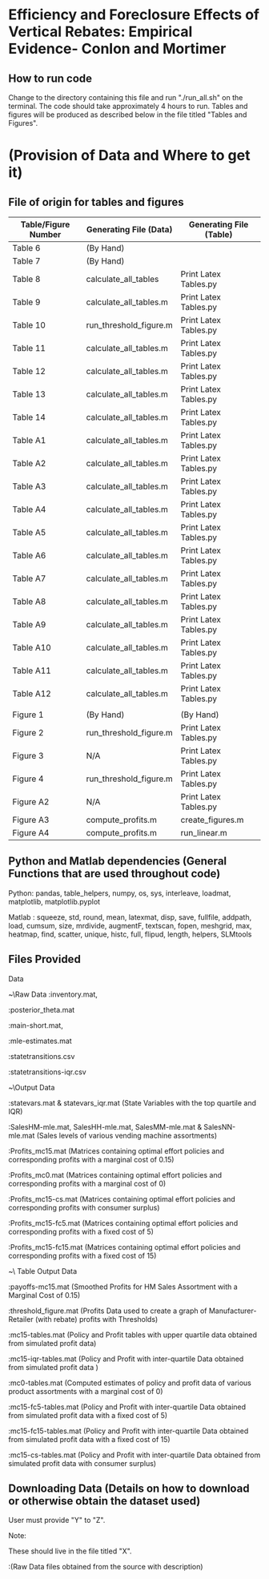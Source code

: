 # Efficiency and Foreclosure Effects of Vertical Rebates: Empirical Evidence- Conlon and Mortimer

## How to run code
Change to the directory containing this file and run "./run_all.sh" on the terminal. The code should take approximately 4 hours to run. Tables and figures will be produced as described below in the file titled "Tables and Figures".

# (Provision of Data and Where to get it)

## File of origin for tables and figures

| Table/Figure Number | Generating File (Data)      | Generating File (Table)      |
| ------------------------ | -----------------------------|------------------------------ |  
| Table 6                      | (By Hand)                                          |                                          
| Table 7                      | (By Hand)                                           |                                          
| Table 8                      | calculate_all_tables       | Print Latex Tables.py 
| Table 9                      | calculate_all_tables.m     | Print Latex Tables.py         |
| Table 10                     | run_threshold_figure.m     | Print Latex Tables.py          |
| Table 11                     | calculate_all_tables.m     | Print Latex Tables.py          |
| Table 12                     | calculate_all_tables.m     | Print Latex Tables.py          |
| Table 13                     | calculate_all_tables.m     | Print Latex Tables.py          | 
| Table 14                     | calculate_all_tables.m     | Print Latex Tables.py          |
| Table A1                     | calculate_all_tables.m     | Print Latex Tables.py          |
| Table A2                     | calculate_all_tables.m     | Print Latex Tables.py          |
| Table A3                     | calculate_all_tables.m     | Print Latex Tables.py          |
| Table A4                     | calculate_all_tables.m     | Print Latex Tables.py          |
| Table A5                     | calculate_all_tables.m     | Print Latex Tables.py          |
| Table A6                     | calculate_all_tables.m    | Print Latex Tables.py           |
| Table A7                     | calculate_all_tables.m   | Print Latex Tables.py            |
| Table A8                     | calculate_all_tables.m    | Print Latex Tables.py           |
| Table A9                     | calculate_all_tables.m     | Print Latex Tables.py          |
| Table A10                   | calculate_all_tables.m     | Print Latex Tables.py          |
| Table A11                   | calculate_all_tables.m    | Print Latex Tables.py          |
| Table A12                   | calculate_all_tables.m     | Print Latex Tables.py          |
|                                    |                                         |                                             |
| Figure 1                      | (By Hand)                        | (By Hand)                            |
| Figure 2                      |  run_threshold_figure.m  | Print Latex Tables.py          |
| Figure 3                      | N/A                                  | Print Latex Tables.py          | 
| Figure 4                      | run_threshold_figure.m   | Print Latex Tables.py          |
| Figure A2                    |  N/A                                 | Print Latex Tables.py          |
| Figure A3                    | compute_profits.m          | create_figures.m                 |
| Figure A4                    | compute_profits.m          |   run_linear.m                      |


## Python and Matlab dependencies (General Functions that are used throughout code)
Python: pandas, table_helpers, numpy, os, sys, interleave, loadmat, matplotlib, matplotlib.pyplot

Matlab
: squeeze, std, round, mean, latexmat,  disp, save, fullfile, addpath, load, cumsum, size, mrdivide, augmentF, textscan, fopen, meshgrid, max, heatmap, find, scatter, unique, histc, full, flipud, length, helpers, SLMtools


## Files Provided

Data

~\Raw Data
:inventory.mat,

:posterior_theta.mat

:main-short.mat,

:mle-estimates.mat

:statetransitions.csv

:statetransitions-iqr.csv 

~\Output Data

:statevars.mat & statevars_iqr.mat (State Variables with the top quartile and IQR) 

:SalesHM-mle.mat, SalesHH-mle.mat, SalesMM-mle.mat & SalesNN-mle.mat (Sales levels of various vending machine assortments)

:Profits_mc15.mat (Matrices containing optimal effort policies and corresponding profits with a marginal cost of 0.15)

:Profits_mc0.mat (Matrices containing optimal effort policies and corresponding profits with a marginal cost of 0)

:Profits_mc15-cs.mat (Matrices containing optimal effort policies and corresponding profits with consumer surplus)

:Profits_mc15-fc5.mat (Matrices containing optimal effort policies and corresponding profits with a fixed cost of 5)

:Profits_mc15-fc15.mat (Matrices containing optimal effort policies and corresponding profits with a fixed cost of 15)

~\ Table Output Data

:payoffs-mc15.mat (Smoothed Profits for HM Sales Assortment with a Marginal Cost of 0.15)

:threshold_figure.mat (Profits Data used to create a graph of Manufacturer-Retailer (with rebate) profits with Thresholds)

:mc15-tables.mat (Policy and Profit tables with upper quartile data obtained from simulated profit data)

:mc15-iqr-tables.mat (Policy and Profit with inter-quartile Data obtained from simulated profit data )

:mc0-tables.mat (Computed estimates of policy and profit data of various product assortments with a marginal cost of 0)

:mc15-fc5-tables.mat (Policy and Profit with inter-quartile Data obtained from simulated profit data with a fixed cost of 5)

:mc15-fc15-tables.mat (Policy and Profit with inter-quartile Data obtained from simulated profit data with a fixed cost of 15)

:mc15-cs-tables.mat (Policy and Profit with inter-quartile Data obtained from simulated profit data with consumer surplus)


## Downloading Data (Details on how to download or otherwise obtain the dataset used)

User must provide "Y" to "Z".

Note:

These should live in the file titled "X".

:(Raw Data files obtained from the source with description)
